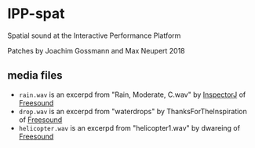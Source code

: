 # IPP-spat
Spatial sound at the Interactive Performance Platform

Patches by Joachim Gossmann and Max Neupert
2018

## media files
* `rain.wav` is an excerpd from "Rain, Moderate, C.wav" by [InspectorJ](www.jshaw.co.uk) of [Freesound](https://freesound.org)
* `drop.wav` is an excerpd from "waterdrops" by ThanksForTheInspiration of [Freesound](https://freesound.org)
* `helicopter.wav` is an excerpd from "helicopter1.wav" by dwareing of [Freesound](https://freesound.org)